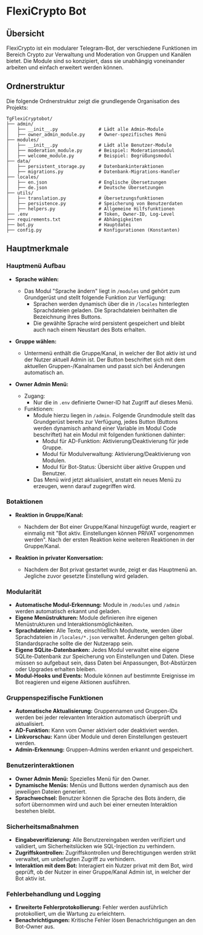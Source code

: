 # FlexiCrypto Bot

## Übersicht

FlexiCrypto ist ein modularer Telegram-Bot, der verschiedene Funktionen im Bereich Crypto zur Verwaltung und Moderation von Gruppen und Kanälen bietet. Die Module sind so konzipiert, dass sie unabhängig voneinander arbeiten und einfach erweitert werden können.

## Ordnerstruktur

Die folgende Ordnerstruktur zeigt die grundlegende Organisation des Projekts:

```
TgFlexiCryptobot/
├── admin/
│   ├── __init__.py               # Lädt alle Admin-Module
│   ├── owner_admin_module.py     # Owner-spezifisches Menü
├── modules/
│   ├── __init__.py               # Lädt alle Benutzer-Module
│   ├── moderation_module.py      # Beispiel: Moderationsmodul
│   ├── welcome_module.py         # Beispiel: Begrüßungsmodul
├── data/
│   ├── persistent_storage.py     # Datenbankinteraktionen
│   ├── migrations.py             # Datenbank-Migrations-Handler
├── locales/
│   ├── en.json                   # Englische Übersetzungen
│   ├── de.json                   # Deutsche Übersetzungen
├── utils/
│   ├── translation.py            # Übersetzungsfunktionen
│   ├── persistence.py            # Speicherung von Benutzerdaten
│   ├── helpers.py                # Allgemeine Hilfsfunktionen
├── .env                          # Token, Owner-ID, Log-Level
├── requirements.txt              # Abhängigkeiten
├── bot.py                        # Hauptdatei
├── config.py                     # Konfigurationen (Konstanten)
```

## Hauptmerkmale

### Hauptmenü Aufbau

- **Sprache wählen:**
  - Das Modul "Sprache ändern" liegt in `/modules` und gehört zum Grundgerüst und stellt folgende Funktion zur Verfügung:
    - Sprachen werden dynamisch über die in `/locales` hinterlegten Sprachdateien geladen. Die Sprachdateien beinhalten die Bezeichnung ihres Buttons.
    - Die gewählte Sprache wird persistent gespeichert und bleibt auch nach einem Neustart des Bots erhalten.

- **Gruppe wählen:** 
  - Untermenü enthält die Gruppe/Kanal, in welcher der Bot aktiv ist und der Nutzer aktuell Admin ist. Der Button beschriftet sich mit dem aktuellen Gruppen-/Kanalnamen und passt sich bei Änderungen automatisch an.

- **Owner Admin Menü:**
  - Zugang:
    - Nur die in `.env` definierte Owner-ID hat Zugriff auf dieses Menü.
  - Funktionen:
    - Module hierzu liegen in `/admin`. Folgende Grundmodule stellt das Grundgerüst bereits zur Verfügung, jedes Button (Buttons werden dynamisch anhand einer Variable im Modul Code beschriftet) hat ein Modul mit folgenden funktionen dahinter:
      - Modul für AD-Funktion: Aktivierung/Deaktivierung für jede Gruppe.
      - Modul für Modulverwaltung: Aktivierung/Deaktivierung von Modulen.
      - Modul für Bot-Status: Übersicht über aktive Gruppen und Benutzer.
    - Das Menü wird jetzt aktualisiert, anstatt ein neues Menü zu erzeugen, wenn darauf zugegriffen wird.

### Botaktionen

- **Reaktion in Gruppe/Kanal:**
  - Nachdem der Bot einer Gruppe/Kanal hinzugefügt wurde, reagiert er einmalig mit "Bot aktiv. Einstellungen können PRIVAT vorgenommen werden". Nach der ersten Reaktion keine weiteren Reaktionen in der Gruppe/Kanal.

- **Reaktion in privater Konversation:**
  - Nachdem der Bot privat gestartet wurde, zeigt er das Hauptmenü an. Jegliche zuvor gesetzte Einstellung wird geladen.

### Modularität

- **Automatische Modul-Erkennung:** Module in `/modules` und `/admin` werden automatisch erkannt und geladen.
- **Eigene Menüstrukturen:** Module definieren ihre eigenen Menüstrukturen und Interaktionsmöglichkeiten.
- **Sprachdateien:** Alle Texte, einschließlich Modultexte, werden über Sprachdateien in `/locales/*.json` verwaltet. Änderungen gelten global. Standardsprache sollte die der Nutzerapp sein.
- **Eigene SQLite-Datenbanken:** Jedes Modul verwaltet eine eigene SQLite-Datenbank zur Speicherung von Einstellungen und Daten. Diese müssen so aufgebaut sein, dass Daten bei Anpassungen, Bot-Abstürzen oder Upgrades erhalten bleiben.
- **Modul-Hooks und Events:** Module können auf bestimmte Ereignisse im Bot reagieren und eigene Aktionen ausführen.

### Gruppenspezifische Funktionen

- **Automatische Aktualisierung:** Gruppennamen und Gruppen-IDs werden bei jeder relevanten Interaktion automatisch überprüft und aktualisiert.
- **AD-Funktion:** Kann vom Owner aktiviert oder deaktiviert werden.
- **Linkvorschau:** Kann über Module und deren Einstellungen gesteuert werden.
- **Admin-Erkennung:** Gruppen-Admins werden erkannt und gespeichert.

### Benutzerinteraktionen

- **Owner Admin Menü:** Spezielles Menü für den Owner.
- **Dynamische Menüs:** Menüs und Buttons werden dynamisch aus den jeweiligen Dateien generiert.
- **Sprachwechsel:** Benutzer können die Sprache des Bots ändern, die sofort übernommen wird und auch bei einer erneuten Interaktion bestehen bleibt.

### Sicherheitsmaßnahmen

- **Eingabeverifizierung:** Alle Benutzereingaben werden verifiziert und validiert, um Sicherheitslücken wie SQL-Injection zu verhindern.
- **Zugriffskontrollen:** Zugriffskontrollen und Berechtigungen werden strikt verwaltet, um unbefugten Zugriff zu verhindern.
- **Interaktion mit dem Bot:** Interagiert ein Nutzer privat mit dem Bot, wird geprüft, ob der Nutzer in einer Gruppe/Kanal Admin ist, in welcher der Bot aktiv ist.

### Fehlerbehandlung und Logging

- **Erweiterte Fehlerprotokollierung:** Fehler werden ausführlich protokolliert, um die Wartung zu erleichtern.
- **Benachrichtigungen:** Kritische Fehler lösen Benachrichtigungen an den Bot-Owner aus.
